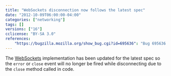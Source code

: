 ```yaml
---
title: "WebSockets disconnection now follows the latest spec"
date: "2012-10-09T06:00:00-04:00"
categories: ["networking"]
tags: []
versions: ["16"]
cclicense: "BY-SA 3.0"
references:
    "https://bugzilla.mozilla.org/show_bug.cgi?id=695636": "Bug 695636 - Update close steps to adhere to WS spec."
---
```

The [WebSockets](https://developer.mozilla.org/en-US/docs/Web/API/WebSockets_API) implementation has been updated for the latest spec so the `error` or `close` event will no longer be fired while disconnecting due to the `close` method called in code.
